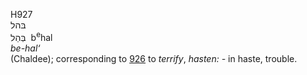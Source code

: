 H927  
בּהל  
בְּהַל ‎ b<sup>e</sup>hal  
*be-hal‘*  
(Chaldee); corresponding to [926](h0926) to *terrify*, *hasten: -* in
haste, trouble.  
